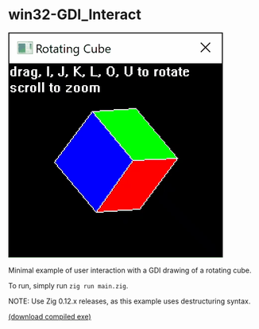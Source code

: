 # win32-GDI_Interact

![](cube.gif)

Minimal example of user interaction with a GDI drawing of a rotating cube.

To run, simply run `zig run main.zig`.

NOTE: Use Zig 0.12.x releases, as this example uses destructuring syntax.

[(download compiled exe)](https://github.com/Zig-Samples/win32-GDI_Interact/files/14625990/cube.zip)